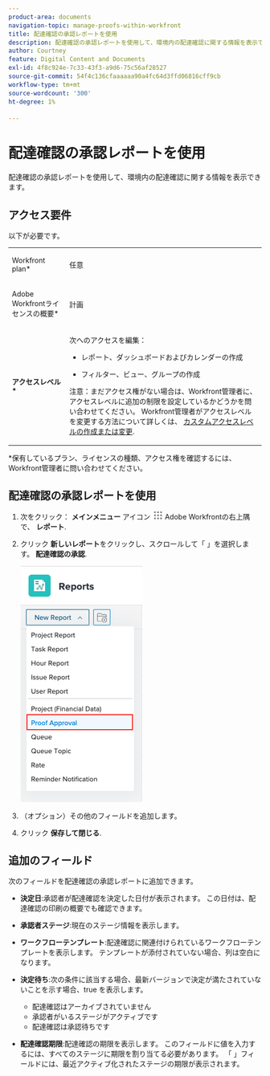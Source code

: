 ```yaml
---
product-area: documents
navigation-topic: manage-proofs-within-workfront
title: 配達確認の承認レポートを使用
description: 配達確認の承認レポートを使用して、環境内の配達確認に関する情報を表示できます。
author: Courtney
feature: Digital Content and Documents
exl-id: 4f8c924e-7c33-43f3-a9d6-75c56af28527
source-git-commit: 54f4c136cfaaaaaa90a4fc64d3ffd06816cff9cb
workflow-type: tm+mt
source-wordcount: '300'
ht-degree: 1%

---
```


# 配達確認の承認レポートを使用

配達確認の承認レポートを使用して、環境内の配達確認に関する情報を表示できます。

## アクセス要件

以下が必要です。

<table style="table-layout:auto"> 
 <col> 
 <col> 
 <tbody> 
  <tr> 
   <td role="rowheader"> <p>Workfront plan*</p> </td> 
   <td>任意</td> 
  </tr> 
  <tr> 
   <td role="rowheader"> <p>Adobe Workfrontライセンスの概要*</p> </td> 
   <td> <p>計画</p> </td> 
  </tr> 
  <tr data-mc-conditions=""> 
   <td role="rowheader"><strong>アクセスレベル*</strong> </td> 
   <td> <p>次へのアクセスを編集：</p> 
    <ul> 
     <li> <p>レポート、ダッシュボードおよびカレンダーの作成</p> </li> 
     <li> <p>フィルター、ビュー、グループの作成</p> </li> 
    </ul> <p>注意：まだアクセス権がない場合は、Workfront管理者に、アクセスレベルに追加の制限を設定しているかどうかを問い合わせてください。 Workfront管理者がアクセスレベルを変更する方法について詳しくは、 <a href="../../../administration-and-setup/add-users/configure-and-grant-access/create-modify-access-levels.md" class="MCXref xref">カスタムアクセスレベルの作成または変更</a>.</p> </td> 
  </tr> 
 </tbody> 
</table>

&#42;保有しているプラン、ライセンスの種類、アクセス権を確認するには、Workfront管理者に問い合わせてください。

## 配達確認の承認レポートを使用

1. 次をクリック： **メインメニュー** アイコン ![](assets/main-menu-icon.png) Adobe Workfrontの右上隅で、 **レポート**.
1. クリック **新しいレポート**&#x200B;をクリックし、スクロールして「 」を選択します。 **配達確認の承認**.

   ![](assets/proof-approval-report.png)

1. （オプション）その他のフィールドを追加します。
1. クリック **保存して閉じる**.

## 追加のフィールド

次のフィールドを配達確認の承認レポートに追加できます。

* **決定日**:承認者が配達確認を決定した日付が表示されます。 この日付は、配達確認の印刷の概要でも確認できます。
* **承認者ステージ**:現在のステージ情報を表示します。
* **ワークフローテンプレート**:配達確認に関連付けられているワークフローテンプレートを表示します。 テンプレートが添付されていない場合、列は空白になります。
* **決定待ち**:次の条件に該当する場合、最新バージョンで決定が満たされていないことを示す場合、true を表示します。

   * 配達確認はアーカイブされていません
   * 承認者がいるステージがアクティブです
   * 配達確認は承認待ちです

* **配達確認期限**:配達確認の期限を表示します。 このフィールドに値を入力するには、すべてのステージに期限を割り当てる必要があります。 「 」フィールドには、最近アクティブ化されたステージの期限が表示されます。

 
